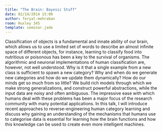 ```yaml
---
title: "The Brain: Bayesic Stuff"
date: 02/14/2014 15:00
author: feryal-mehraban
room: Huxley 345
template: seminar.jade
---
```


Classification of objects is a fundamental and innate ability of our
brain, which allows us to use a limited set of words to describe an
almost infinite space of different objects, for instance, learning to
classify food into nutritious or poisonous has been a key to the
survival of organisms.  The algorithmic and neuronal implementations of
human classification are, however, not well understood.  Why is it that
a single example from a new class is sufficient to spawn a new category?
Why and when do we generate new categories and how do we update them
dynamically? How do our minds get so much from so little? We build rich
models through which we make strong generalizations, and construct
powerful abstractions, while the input data are noisy and often
ambiguous. The impressive ease with which humans deal with these
problems has been a major focus of the research community with many
potential applications. In this talk, I will introduce recent approaches
to reverse-engineering human category learning and discuss why gaining
an understanding of the mechanisms that humans use to categorise data is
essential for learning how the brain functions and how this knowledge
can be used to create even more intelligent machines.

<span class="more"></span>

<script async class="speakerdeck-embed"
data-id="455b35e0ab82013155723279fa910c9f" data-ratio="1.33333333333333"
src="//speakerdeck.com/assets/embed.js"></script>
